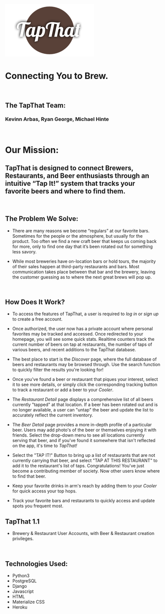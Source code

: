 ![tapthat-logo](images/tap-that-logo.png "Logo")
=====

Connecting You to Brew.
=====

<br>

The TapThat Team:
-----
### Kevinn Arbas, Ryan George, Michael Hinte

<br>

Our Mission:
=====

TapThat is designed to connect Brewers, Restaurants, and Beer enthusiasts through an intuitive “Tap It!” system that tracks your favorite beers and where to find them.
-----
    
<br>
   
The Problem We Solve:
-----
   
* There are many reasons we become “regulars”  at our favorite bars. Sometimes for the people or the atmosphere, but usually for the product. Too often we find a new craft beer that keeps us coming back for more, only to find one day that it’s been rotated out for something less savory.

* While most breweries have on-location bars or hold tours, the majority of their sales happen at third-party restaurants and bars. Most communication takes place between that bar and the brewery, leaving the customer guessing as to where the next great brews will pop up.

<br>

How Does It Work?
-----
  
* To access the features of TapThat, a user is required to *log in* or *sign up* to create a free account.

* Once authorized, the user now has a private account where personal favorites may be tracked and accessed. Once redirected to your homepage, you will see some quick stats. Realtime counters track the current number of beers on tap at restaurants, the number of taps of various beers, and recent additions to the TapThat database.

* The best place to start is the *Discover* page, where the full database of beers and restaurants may be browsed through. Use the search function to quickly filter the results you're looking for!

* Once you've found a beer or restaurant that piques your interest, select it to see more details, or simply click the corresponding tracking button to track a restaurant or add a beer to your *Cooler*.

* The *Restaurant Detail* page displays a comprehensive list of all beers currently "tapped" at that location. If a beer has been rotated out and is no longer available, a user can "untap" the beer and update the list to accurately reflect the current inventory.

* The *Beer Detail* page provides a more in-depth profile of a particular beer. Users may add photo's of the beer or themselves enjoying it with friends. Select the drop-down menu to see all locations currently serving that beer, and if you've found it somewhere that isn't reflected on the app, it's time to *TapThat!*

* Select the "TAP IT!" Button to bring up a list of restaurants that are not currently carrying that beer, and select "TAP AT THIS RESTAURANT" to add it to the restaurant's list of taps. Congratulations! You've just become a contributing member of society. Now other users know where to find that beer.

* Keep your favorite drinks in arm's reach by adding them to your *Cooler* for quick access your top hops.

* Track your favorite bars and restaurants to quickly access and update spots you frequent most.

TapThat 1.1
-----
* Brewery & Restaurant User Accounts, with Beer & Restaurant creation privileges.


<br>

Technologies Used:
-----
* Python3
* PostgreSQL
* Django
* Javascript
* HTML
* Materialize CSS
* Heroku


